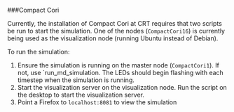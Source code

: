 ###Compact Cori

Currently, the installation of Compact Cori at CRT requires that two scripts be
run to start the simulation.  One of the nodes (`CompactCori16`) is currently
being used as the visualization node (running Ubuntu instead of Debian).

To run the simulation:
1. Ensure the simulation is running on the master node (`CompactCori1`).  If
   not, use `run_md_simulation.  The LEDs should begin flashing with each
   timestep when the simulation is running.
2. Start the visualization server on the visualization node.  Run the script on
   the desktop to start the visualization server.
3. Point a Firefox to `localhost:8081` to view the simulation

